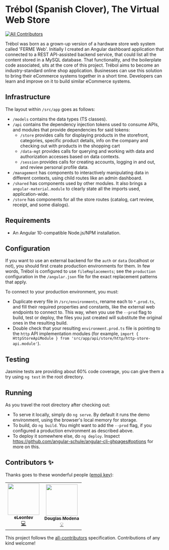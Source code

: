# Trébol (Spanish Clover), The Virtual Web Store
<!-- ALL-CONTRIBUTORS-BADGE:START - Do not remove or modify this section -->
[![All Contributors](https://img.shields.io/badge/all_contributors-2-orange.svg?style=flat-square)](#contributors-)
<!-- ALL-CONTRIBUTORS-BADGE:END -->

Trébol was born as a grown-up version of a hardware store web system called 'FERME Web'. Initially I created an Angular dashboard application that connected to a REST API-assisted backend service, that could list all the content stored in a MySQL database.
That functionality, and the boilerplate code associated, sits at the core of this project. Trébol aims to become an industry-standard online shop application. Businesses can use this solution to bring their eCommerce systems together in a short time. Developers can learn and improve on it to build similar eCommerce systems.

## Infrastructure

The layout within `/src/app` goes as follows:
* `/models` contains the data types (TS classes).
* `/api` contains the dependency injection tokens used to consume APIs, and modules that provide dependencies for said tokens:
  * `/store` provides calls for displaying products in the storefront, categories, specific product details, info on the company and checking out with products in the shopping cart
  * `/data-mgt` provides calls for querying and working with data and authorization accesses based on data contexts.
  * `/session` provides calls for creating accounts, logging in and out, and review personal profile data.
* `/management` has components to interactively manipulating data in different contexts, using child routes like an admin dashboard.
* `/shared` has components used by other modules. It also brings a `angular-material.module` to clearly state all the imports used, application-wide.
* `/store` has components for all the store routes (catalog, cart review, receipt, and some dialogs).

## Requirements

* An Angular 10-compatible Node.js/NPM installation.

## Configuration

If you want to use an external backend for the `auth` or `data` (localhost or not), you should first create production environments for them. In few words, Trébol is configured to use `fileReplacements`; see the `production` configuration in the `/angular.json` file for the exact replacement patterns that apply.

To connect to your production environment, you must:
* Duplicate every file in `/src/environments`, rename each to `*.prod.ts`, and fill their required properties and constants, like the external web endpoints to connect to. This way, when you use the `--prod` flag to build, test or deploy, the files you just created will substitute the original ones in the resulting build.
* Double check that your resulting `environment.prod.ts` file is pointing to the `http` API implementation modules (for example, `import { HttpStoreApiModule } from 'src/app/api/store/http/http-store-api.module'`).

## Testing

Jasmine tests are providing about 60% code coverage, you can give them a try using `ng test` in the root directory.

## Running

As you travel the root directory after checking out:
* To serve it locally, simply do `ng serve`. By default it runs the demo environment, using the browser's local memory for storage.
* To build, do `ng build`. You might want to add the `--prod` flag, if you configured a production environment as described above.
* To deploy it somewhere else, do `ng deploy`. Inspect https://github.com/angular-schule/angular-cli-ghpages#options for more on this.
## Contributors ✨

Thanks goes to these wonderful people ([emoji key](https://allcontributors.org/docs/en/emoji-key)):

<!-- ALL-CONTRIBUTORS-LIST:START - Do not remove or modify this section -->
<!-- prettier-ignore-start -->
<!-- markdownlint-disable -->
<table>
  <tr>
    <td align="center"><a href="https://github.com/eLeontev"><img src="https://avatars1.githubusercontent.com/u/15786916?v=4" width="100px;" alt=""/><br /><sub><b>eLeontev</b></sub></a><br /><a href="https://github.com/bglamadrid/trebol-ng/commits?author=eLeontev" title="Code">💻</a></td>
    <td align="center"><a href="https://github.com/dmodena"><img src="https://avatars3.githubusercontent.com/u/11446011?v=4" width="100px;" alt=""/><br /><sub><b>Douglas Modena</b></sub></a><br /><a href="#example-dmodena" title="Examples">💡</a></td>
  </tr>
</table>

<!-- markdownlint-enable -->
<!-- prettier-ignore-end -->
<!-- ALL-CONTRIBUTORS-LIST:END -->

This project follows the [all-contributors](https://github.com/all-contributors/all-contributors) specification. Contributions of any kind welcome!
